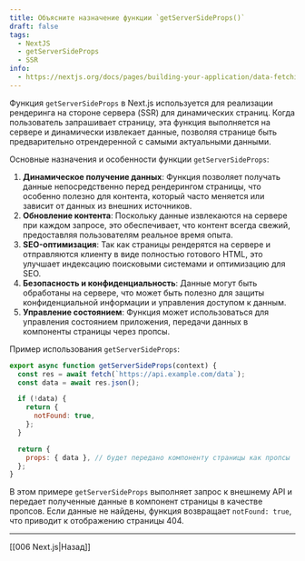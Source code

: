 ```yaml
---
title: Объясните назначение функции `getServerSideProps()`
draft: false
tags:
  - NextJS
  - getServerSideProps
  - SSR
info:
  - https://nextjs.org/docs/pages/building-your-application/data-fetching/get-server-side-props
---
```

Функция `getServerSideProps` в Next.js используется для реализации рендеринга на стороне сервера (SSR) для динамических страниц. Когда пользователь запрашивает страницу, эта функция выполняется на сервере и динамически извлекает данные, позволяя странице быть предварительно отрендеренной с самыми актуальными данными.

Основные назначения и особенности функции `getServerSideProps`:

1. **Динамическое получение данных**: Функция позволяет получать данные непосредственно перед рендерингом страницы, что особенно полезно для контента, который часто меняется или зависит от данных из внешних источников.
2. **Обновление контента**: Поскольку данные извлекаются на сервере при каждом запросе, это обеспечивает, что контент всегда свежий, предоставляя пользователям реальное время опыта.
3. **SEO-оптимизация**: Так как страницы рендерятся на сервере и отправляются клиенту в виде полностью готового HTML, это улучшает индексацию поисковыми системами и оптимизацию для SEO.
4. **Безопасность и конфиденциальность**: Данные могут быть обработаны на сервере, что может быть полезно для защиты конфиденциальной информации и управления доступом к данным.
5. **Управление состоянием**: Функция может использоваться для управления состоянием приложения, передачи данных в компоненты страницы через пропсы.

Пример использования `getServerSideProps`:

```javascript
export async function getServerSideProps(context) {
  const res = await fetch(`https://api.example.com/data`);
  const data = await res.json();

  if (!data) {
    return {
      notFound: true,
    };
  }

  return {
    props: { data }, // будет передано компоненту страницы как пропсы
  };
}
```

В этом примере `getServerSideProps` выполняет запрос к внешнему API и передает полученные данные в компонент страницы в качестве пропсов. Если данные не найдены, функция возвращает `notFound: true`, что приводит к отображению страницы 404.

___

[[006 Next.js|Назад]]